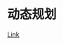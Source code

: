 # 动态规划<!-- omit in toc -->



[Link](https://www.bilibili.com/video/BV18x411V7fm?from=search&seid=3091590339211260976)
